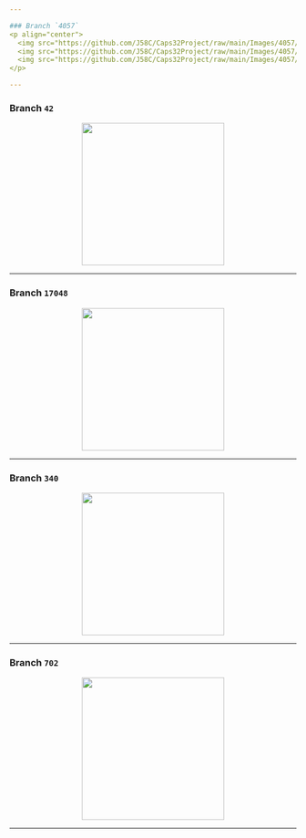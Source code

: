 ```yaml
---

### Branch `4057`
<p align="center">
  <img src="https://github.com/J58C/Caps32Project/raw/main/Images/4057/top.png" height="200">
  <img src="https://github.com/J58C/Caps32Project/raw/main/Images/4057/bottom.png" height="200">
  <img src="https://github.com/J58C/Caps32Project/raw/main/Images/4057/rotating.gif" height="200">
</p>

---
```


### Branch `42`
<p align="center">
  <img src="https://github.com/J58C/Caps32Project/raw/main/Images/42/rotating.gif" width="250">
</p>

---

### Branch `17048`
<p align="center">
  <img src="https://github.com/J58C/Caps32Project/raw/main/Images/17048/rotating.gif" width="250">
</p>

---

### Branch `340`
<p align="center">
  <img src="https://github.com/J58C/Caps32Project/raw/main/Images/340/rotating.gif" width="250">
</p>

---

### Branch `702`
<p align="center">
  <img src="https://github.com/J58C/Caps32Project/raw/main/Images/702/rotating.gif" width="250">
</p>

---
